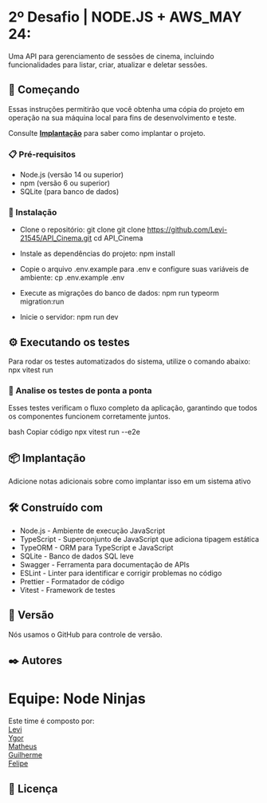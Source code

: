 # 2º Desafio | NODE.JS + AWS_MAY 24:

Uma API para gerenciamento de sessões de cinema, incluindo funcionalidades para listar, criar, atualizar e deletar sessões.

## 🚀 Começando

Essas instruções permitirão que você obtenha uma cópia do projeto em operação na sua máquina local para fins de desenvolvimento e teste.

Consulte **[Implantação](#-implanta%C3%A7%C3%A3o)** para saber como implantar o projeto.

### 📋 Pré-requisitos

- Node.js (versão 14 ou superior)
- npm (versão 6 ou superior)
- SQLite (para banco de dados)

### 🔧 Instalação
- Clone o repositório:
git clone git clone https://github.com/Levi-21545/API_Cinema.git
cd API_Cinema

- Instale as dependências do projeto:
npm install

- Copie o arquivo .env.example para .env e configure suas variáveis de ambiente:
cp .env.example .env

- Execute as migrações do banco de dados:
npm run typeorm migration:run

- Inicie o servidor:
npm run dev

## ⚙️ Executando os testes

Para rodar os testes automatizados do sistema, utilize o comando abaixo:
npx vitest run

### 🔩 Analise os testes de ponta a ponta
Esses testes verificam o fluxo completo da aplicação, garantindo que todos os componentes funcionem corretamente juntos.

bash
Copiar código
npx vitest run --e2e

## 📦 Implantação

Adicione notas adicionais sobre como implantar isso em um sistema ativo

## 🛠️ Construído com

- Node.js - Ambiente de execução JavaScript
- TypeScript - Superconjunto de JavaScript que adiciona tipagem estática
- TypeORM - ORM para TypeScript e JavaScript
- SQLite - Banco de dados SQL leve
- Swagger - Ferramenta para documentação de APIs
- ESLint - Linter para identificar e corrigir problemas no código
- Prettier - Formatador de código
- Vitest - Framework de testes

## 📌 Versão

Nós usamos o GitHub para controle de versão.

## ✒️ Autores
# Equipe: Node Ninjas
Este time é composto por: <br>
[Levi](https://github.com/Levi-21545) <br>
[Ygor](https://github.com/farvillage) <br>
[Matheus](https://github.com/Matheus-Pereira-Silva) <br>
[Guilherme](https://github.com/guilhermeswarowksi) <br>
[Felipe](https://github.com/FelipeDetoni) <br>

## 📄 Licença


